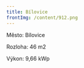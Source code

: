 ```yaml
---
title: Bílovice
frontImg: /content/912.png
---
```

Město: Bílovice

Rozloha: 46 m2

Výkon:   9,66 kWp
